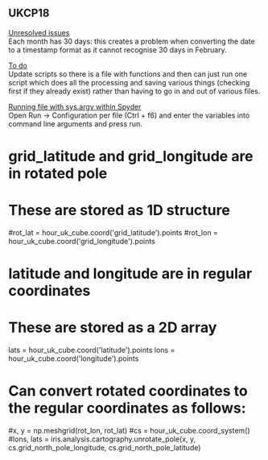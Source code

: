 ## UKCP18  

<ins> Unresolved issues </ins>  
Each month has 30 days: this creates a problem when converting the date to a timestamp format as it cannot recognise 30 days in February. 

<ins> To do </ins>  
Update scripts so there is a file with functions and then can just run one script which does all the processing and saving various things (checking first if they already exist) rather than having to go in and out of various files.   

<ins> Running file with sys.argv within Spyder </ins>  
Open Run -> Configuration per file (Ctrl + f6) and enter the variables into command line arguments and press run.  

# grid_latitude and grid_longitude are in rotated pole
# These are stored as 1D structure 
#rot_lat = hour_uk_cube.coord('grid_latitude').points
#rot_lon = hour_uk_cube.coord('grid_longitude').points
# latitude and longitude are in regular coordinates
# These are stored as a 2D array
lats = hour_uk_cube.coord('latitude').points
lons = hour_uk_cube.coord('longitude').points

# Can convert rotated coordinates to the regular coordinates as follows:
#x, y = np.meshgrid(rot_lon, rot_lat)
#cs = hour_uk_cube.coord_system()
#lons, lats = iris.analysis.cartography.unrotate_pole(x, y, cs.grid_north_pole_longitude, cs.grid_north_pole_latitude)


